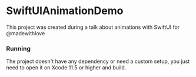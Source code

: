 # SwiftUIAnimationDemo
This project was created during a talk about animations with SwiftUI for @madewithlove

### Running

The project doesn't have any dependency or need a custom setup, you just need to open it on Xcode 11.5 or higher and build.
